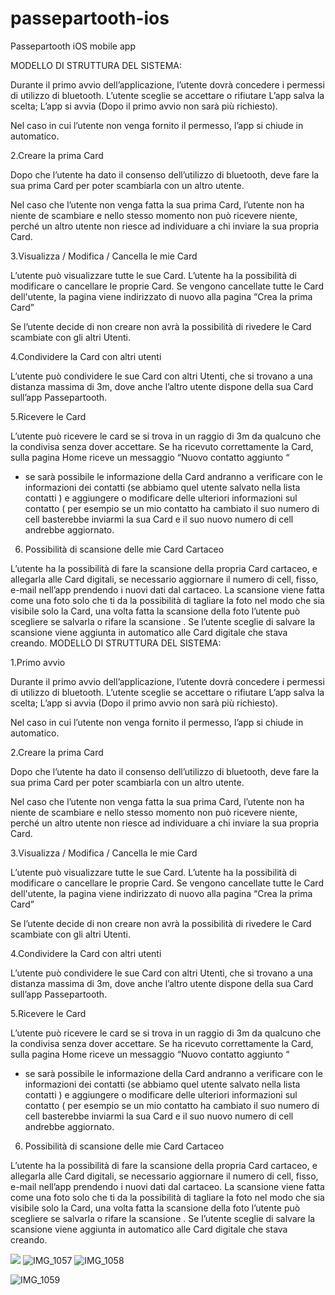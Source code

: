 # passepartooth-ios
Passepartooth iOS mobile app

MODELLO DI STRUTTURA DEL SISTEMA:


Durante il primo avvio dell’applicazione, l’utente dovrà concedere i permessi di utilizzo di 
bluetooth.
L’utente sceglie se accettare o rifiutare
L’app salva la scelta;
L’app si avvia
(Dopo il primo avvio non sarà più richiesto).

Nel caso in cui l’utente non venga fornito il permesso, l’app si chiude in automatico.

2.Creare la prima Card

Dopo che l’utente ha dato il consenso dell’utilizzo di bluetooth, deve fare la sua prima Card per poter scambiarla con un altro utente.

Nel caso che l’utente non venga fatta la sua prima Card, l’utente non ha niente de scambiare e nello stesso momento non può ricevere niente, perché un altro utente non riesce ad individuare a chi inviare la sua propria Card.

3.Visualizza / Modifica / Cancella le mie Card

L’utente può visualizzare tutte le sue Card.
L’utente ha la possibilità di modificare o cancellare le proprie Card.
Se vengono cancellate tutte le Card dell'utente, la pagina viene indirizzato di nuovo alla pagina
“Crea la prima Card”

Se l’utente decide di non creare non avrà la possibilità di rivedere le Card scambiate con gli altri 
Utenti.

4.Condividere la Card con altri utenti

L’utente può condividere le sue Card con altri Utenti, che si trovano a una distanza massima di 3m, dove anche l’altro utente dispone della sua Card sull’app Passepartooth.

5.Ricevere le Card

L’utente può ricevere le card se si trova in un raggio di 3m da qualcuno che la condivisa senza dover accettare.
Se ha ricevuto correttamente la Card, sulla pagina Home riceve un messaggio “Nuovo contatto aggiunto “

- se sarà possibile le informazione della Card andranno a verificare con le informazioni dei contatti (se abbiamo quel utente salvato nella lista contatti ) e aggiungere o modificare delle ulteriori informazioni sul contatto ( per esempio se un mio contatto ha cambiato il suo numero di cell basterebbe inviarmi la sua Card e il suo nuovo numero di cell andrebbe aggiornato.

6. Possibilità di scansione delle mie Card Cartaceo 

L’utente ha la possibilità di fare la scansione della propria Card cartaceo, e allegarla alle Card digitali, se necessario aggiornare il numero di cell, fisso, e-mail nell’app prendendo i nuovi dati dal cartaceo.
La scansione viene fatta come una foto solo che ti da la possibilità di tagliare la foto nel modo che sia visibile solo la Card, una volta fatta la scansione della foto l’utente può scegliere se salvarla o rifare la scansione .
Se l’utente sceglie di salvare la scansione viene aggiunta in automatico alle Card digitale che stava creando.
MODELLO DI STRUTTURA DEL SISTEMA:




1.Primo avvio

Durante il primo avvio dell’applicazione, l’utente dovrà concedere i permessi di utilizzo di 
bluetooth.
L’utente sceglie se accettare o rifiutare
L’app salva la scelta;
L’app si avvia
(Dopo il primo avvio non sarà più richiesto).

Nel caso in cui l’utente non venga fornito il permesso, l’app si chiude in automatico.

2.Creare la prima Card

Dopo che l’utente ha dato il consenso dell’utilizzo di bluetooth, deve fare la sua prima Card per poter scambiarla con un altro utente.

Nel caso che l’utente non venga fatta la sua prima Card, l’utente non ha niente de scambiare e nello stesso momento non può ricevere niente, perché un altro utente non riesce ad individuare a chi inviare la sua propria Card.

3.Visualizza / Modifica / Cancella le mie Card

L’utente può visualizzare tutte le sue Card.
L’utente ha la possibilità di modificare o cancellare le proprie Card.
Se vengono cancellate tutte le Card dell'utente, la pagina viene indirizzato di nuovo alla pagina
“Crea la prima Card”

Se l’utente decide di non creare non avrà la possibilità di rivedere le Card scambiate con gli altri 
Utenti.

4.Condividere la Card con altri utenti

L’utente può condividere le sue Card con altri Utenti, che si trovano a una distanza massima di 3m, dove anche l’altro utente dispone della sua Card sull’app Passepartooth.

5.Ricevere le Card

L’utente può ricevere le card se si trova in un raggio di 3m da qualcuno che la condivisa senza dover accettare.
Se ha ricevuto correttamente la Card, sulla pagina Home riceve un messaggio “Nuovo contatto aggiunto “

- se sarà possibile le informazione della Card andranno a verificare con le informazioni dei contatti (se abbiamo quel utente salvato nella lista contatti ) e aggiungere o modificare delle ulteriori informazioni sul contatto ( per esempio se un mio contatto ha cambiato il suo numero di cell basterebbe inviarmi la sua Card e il suo nuovo numero di cell andrebbe aggiornato.

6. Possibilità di scansione delle mie Card Cartaceo 

L’utente ha la possibilità di fare la scansione della propria Card cartaceo, e allegarla alle Card digitali, se necessario aggiornare il numero di cell, fisso, e-mail nell’app prendendo i nuovi dati dal cartaceo.
La scansione viene fatta come una foto solo che ti da la possibilità di tagliare la foto nel modo che sia visibile solo la Card, una volta fatta la scansione della foto l’utente può scegliere se salvarla o rifare la scansione .
Se l’utente sceglie di salvare la scansione viene aggiunta in automatico alle Card digitale che stava creando.

![](https://user-images.githubusercontent.com/87064304/125260815-fed7e900-e300-11eb-89c3-451ae17a5ee2.PNG)
![IMG_1057](https://user-images.githubusercontent.com/87064304/125260824-00a1ac80-e301-11eb-8285-04e8326d259c.PNG)
![IMG_1058](https://user-images.githubusercontent.com/87064304/125260831-013a4300-e301-11eb-8595-d6df0201e356.PNG)

![IMG_1059](https://user-images.githubusercontent.com/87064304/125260837-026b7000-e301-11eb-9264-9454cad5a322.PNG)

